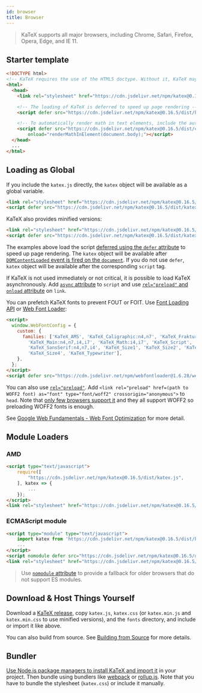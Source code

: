 ```yaml
---
id: browser
title: Browser
---
```

> KaTeX supports all major browsers, including Chrome, Safari, Firefox, Opera, Edge, and IE 11.

## Starter template

```html
<!DOCTYPE html>
<!-- KaTeX requires the use of the HTML5 doctype. Without it, KaTeX may not render properly -->
<html>
  <head>
    <link rel="stylesheet" href="https://cdn.jsdelivr.net/npm/katex@0.16.5/dist/katex.min.css" integrity="sha384-JzZYylmwsQW/mzosimflHksK2k3GXCUi9MKWSj4R8C123trOprLxW8kTXkCx27vx" crossorigin="anonymous">

    <!-- The loading of KaTeX is deferred to speed up page rendering -->
    <script defer src="https://cdn.jsdelivr.net/npm/katex@0.16.5/dist/katex.min.js" integrity="sha384-ln7gG7tOY4cLmBcihVLqtNOlWe3w2+ayBobLDCNSdFEanAuMF+lPAntv5HEHEJuT" crossorigin="anonymous"></script>

    <!-- To automatically render math in text elements, include the auto-render extension: -->
    <script defer src="https://cdn.jsdelivr.net/npm/katex@0.16.5/dist/contrib/auto-render.min.js" integrity="sha384-+VBxd3r6XgURycqtZ117nYw44OOcIax56Z4dCRWbxyPt0Koah1uHoK0o4+/RRE05" crossorigin="anonymous"
        onload="renderMathInElement(document.body);"></script>
  </head>
  ...
</html>
```

## Loading as Global
If you include the `katex.js` directly, the `katex` object will be available as
a global variable.

```html
<link rel="stylesheet" href="https://cdn.jsdelivr.net/npm/katex@0.16.5/dist/katex.css" integrity="sha384-sjb2DVKPyThhPBR9i73GuombEfwhMHcleJz4bFt2oBeSMdhQKeSoAZ3QJw5Pijbx" crossorigin="anonymous">
<script defer src="https://cdn.jsdelivr.net/npm/katex@0.16.5/dist/katex.js" integrity="sha384-NilT553lvgxSEDFgFi0vHYOyZWWFm3gET3dpMFaqccDt6ueR56KA3T5vVcjYKBMd" crossorigin="anonymous"></script>
```

KaTeX also provides minified versions:

```html
<link rel="stylesheet" href="https://cdn.jsdelivr.net/npm/katex@0.16.5/dist/katex.min.css" integrity="sha384-JzZYylmwsQW/mzosimflHksK2k3GXCUi9MKWSj4R8C123trOprLxW8kTXkCx27vx" crossorigin="anonymous">
<script defer src="https://cdn.jsdelivr.net/npm/katex@0.16.5/dist/katex.min.js" integrity="sha384-ln7gG7tOY4cLmBcihVLqtNOlWe3w2+ayBobLDCNSdFEanAuMF+lPAntv5HEHEJuT" crossorigin="anonymous"></script>
```

The examples above load the script [deferred using the `defer` attribute](https://developer.mozilla.org/en/HTML/Element/script#Attributes)
to speed up page rendering. The `katex` object will be available after
[`DOMContentLoaded` event is fired on the `document`](https://developer.mozilla.org/ko/docs/Web/Reference/Events/DOMContentLoaded).
If you do not use `defer`, `katex` object will be available after the corresponding
`script` tag.

If KaTeX is not used immediately or not critical, it is possible to load KaTeX
asynchronously. Add [`async` attribute](https://developer.mozilla.org/en/HTML/Element/script#Attributes)
to `script` and use [`rel="preload"` and `onload` attribute](https://github.com/filamentgroup/loadCSS)
on `link`.

You can prefetch KaTeX fonts to prevent FOUT or FOIT. Use [Font Loading API](https://developer.mozilla.org/en-US/docs/Web/API/CSS_Font_Loading_API)
or [Web Font Loader](https://github.com/typekit/webfontloader):

```html
<script>
  window.WebFontConfig = {
    custom: {
      families: ['KaTeX_AMS', 'KaTeX_Caligraphic:n4,n7', 'KaTeX_Fraktur:n4,n7',
        'KaTeX_Main:n4,n7,i4,i7', 'KaTeX_Math:i4,i7', 'KaTeX_Script',
        'KaTeX_SansSerif:n4,n7,i4', 'KaTeX_Size1', 'KaTeX_Size2', 'KaTeX_Size3',
        'KaTeX_Size4', 'KaTeX_Typewriter'],
    },
  };
</script>
<script defer src="https://cdn.jsdelivr.net/npm/webfontloader@1.6.28/webfontloader.js" integrity="sha256-4O4pS1SH31ZqrSO2A/2QJTVjTPqVe+jnYgOWUVr7EEc=" crossorigin="anonymous"></script>
```

You can also use [`rel="preload"`](https://developer.mozilla.org/en-US/docs/Web/HTML/Preloading_content).
Add `<link rel="preload" href=(path to WOFF2 font) as="font" type="font/woff2" crossorigin="anonymous">`
to `head`. Note that [only few browsers support it](https://caniuse.com/#feat=link-rel-preload)
and they all support WOFF2 so preloading WOFF2 fonts is enough.

See [Google Web Fundamentals - Web Font Optimization](https://developers.google.com/web/fundamentals/performance/optimizing-content-efficiency/webfont-optimization)
for more detail.

## Module Loaders
### AMD
```html
<script type="text/javascript">
    require([
        "https://cdn.jsdelivr.net/npm/katex@0.16.5/dist/katex.js",
    ], katex => {
        ...
    });
</script>
<link rel="stylesheet" href="https://cdn.jsdelivr.net/npm/katex@0.16.5/dist/katex.css" integrity="sha384-sjb2DVKPyThhPBR9i73GuombEfwhMHcleJz4bFt2oBeSMdhQKeSoAZ3QJw5Pijbx" crossorigin="anonymous">
```

### ECMAScript module
```html
<script type="module" type="text/javascript">
    import katex from 'https://cdn.jsdelivr.net/npm/katex@0.16.5/dist/katex.mjs';
    ...
</script>
<script nomodule defer src="https://cdn.jsdelivr.net/npm/katex@0.16.5/dist/katex.js" integrity="sha384-NilT553lvgxSEDFgFi0vHYOyZWWFm3gET3dpMFaqccDt6ueR56KA3T5vVcjYKBMd" crossorigin="anonymous"></script>
<link rel="stylesheet" href="https://cdn.jsdelivr.net/npm/katex@0.16.5/dist/katex.css" integrity="sha384-sjb2DVKPyThhPBR9i73GuombEfwhMHcleJz4bFt2oBeSMdhQKeSoAZ3QJw5Pijbx" crossorigin="anonymous">
```

> Use [`nomodule` attribute](https://developer.mozilla.org/en/HTML/Element/script#Attributes)
to provide a fallback for older browsers that do not support ES modules.

## Download & Host Things Yourself
Download a [KaTeX release](https://github.com/KaTeX/KaTeX/releases),
copy `katex.js`, `katex.css`
(or `katex.min.js` and `katex.min.css` to use minified versions),
and the `fonts` directory, and include or import it like above.

You can also build from source. See [Building from Source](node.md#building-from-source)
for more details.

## Bundler
[Use Node.js package managers to install KaTeX and import it](node.md) in your
project. Then bundle using bundlers like [webpack](https://webpack.js.org/) or
[rollup.js](https://rollupjs.org/). Note that you have to bundle the stylesheet
(`katex.css`) or include it manually.
